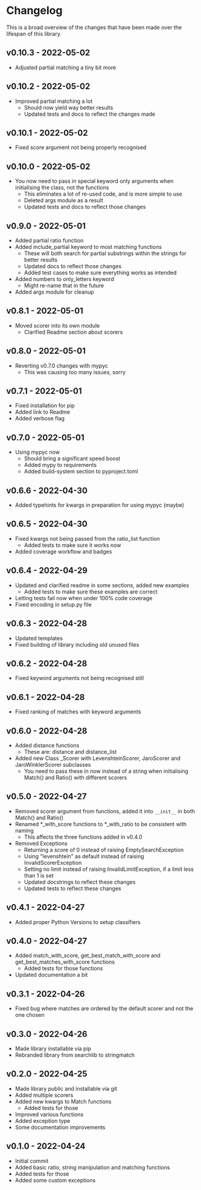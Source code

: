 # Changelog

This is a broad overview of the changes that have been made over the lifespan of this library.

## v0.10.3 - 2022-05-02

- Adjusted partial matching a tiny bit more

## v0.10.2 - 2022-05-02

- Improved partial matching a lot
    - Should now yield way better results
    - Updated tests and docs to reflect the changes made

## v0.10.1 - 2022-05-02

- Fixed score argument not being properly recognised

## v0.10.0 - 2022-05-02

- You now need to pass in special keyword only arguments when initialising the class, not the functions
    - This eliminates a lot of re-used code, and is more simple to use
    - Deleted args module as a result
    - Updated tests and docs to reflect those changes

## v0.9.0 - 2022-05-01

- Added partial ratio function
- Added include_partial keyword to most matching functions
    - These will both search for partial substrings within the strings for better results
    - Updated docs to reflect those changes
    - Added test cases to make sure everything works as intended
- Added numbers to only_letters keyword
    - Might re-name that in the future
- Added args module for cleanup

## v0.8.1 - 2022-05-01

- Moved scorer into its own module
    - Clarified Readme section about scorers

## v0.8.0 - 2022-05-01

- Reverting v0.7.0 changes with mypyc
    - This was causing too many issues, sorry

## v0.7.1 - 2022-05-01

- Fixed installation for pip
- Added link to Readme
- Added verbose flag

## v0.7.0 - 2022-05-01

- Using mypyc now
    - Should bring a significant speed boost
    - Added mypy to requirements
    - Added build-system section to pyproject.toml

## v0.6.6 - 2022-04-30

- Added typehints for kwargs in preparation for using mypyc (maybe)

## v0.6.5 - 2022-04-30

- Fixed kwargs not being passed from the ratio_list function
    - Added tests to make sure it works now
- Added coverage workflow and badges

## v0.6.4 - 2022-04-29

- Updated and clarified readme in some sections, added new examples
    - Added tests to make sure these examples are correct
- Letting tests fail now when under 100% code coverage
- Fixed encoding in setup.py file

## v0.6.3 - 2022-04-28

- Updated templates
- Fixed building of library including old unused files

## v0.6.2 - 2022-04-28

- Fixed keyword arguments not being recognised still

## v0.6.1 - 2022-04-28

- Fixed ranking of matches with keyword arguments

## v0.6.0 - 2022-04-28

- Added distance functions
    - These are: distance and distance_list
- Added new Class _Scorer with LevenshteinScorer, JaroScorer and JaroWinklerScorer subclasses
    - You need to pass these in now instead of a string when initialising Match() and Ratio() with different scorers

## v0.5.0 - 2022-04-27

- Removed scorer argument from functions, added it into `__init__` in both Match() and Ratio()
- Renamed *_with_score functions to *_with_ratio to be consistent with naming
    - This affects the three functions added in v0.4.0
- Removed Exceptions
    - Returning a score of 0 instead of raising EmptySearchException
    - Using "levenshtein" as default instead of raising InvalidScorerException
    - Setting no limit instead of raising InvalidLimitException, if a limit less than 1 is set
    - Updated docstrings to reflect these changes
    - Updated tests to reflect these changes

## v0.4.1 - 2022-04-27

- Added proper Python Versions to setup classifiers

## v0.4.0 - 2022-04-27

- Added match_with_score, get_best_match_with_score and get_best_matches_with_score functions
    - Added tests for those functions
- Updated documentation a bit

## v0.3.1 - 2022-04-26

- Fixed bug where matches are ordered by the default scorer and not the one chosen

## v0.3.0 - 2022-04-26

- Made library installable via pip
- Rebranded library from searchlib to stringmatch

## v0.2.0 - 2022-04-25

- Made library public and installable via git
- Added multiple scorers
- Added new kwargs to Match functions
    - Added tests for those
- Improved various functions
- Added exception type
- Some documentation improvements

## v0.1.0 - 2022-04-24

- Initial commit
- Added basic ratio, string manipulation and matching functions
- Added tests for those
- Added some custom exceptions